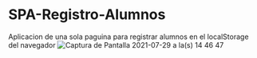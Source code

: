 # SPA-Registro-Alumnos
Aplicacion de una sola paguina para registrar alumnos en el localStorage del navegador
![Captura de Pantalla 2021-07-29 a la(s) 14 46 47](https://user-images.githubusercontent.com/81053948/127574807-be52d509-89c5-4403-a108-635f63e45f5c.png)

